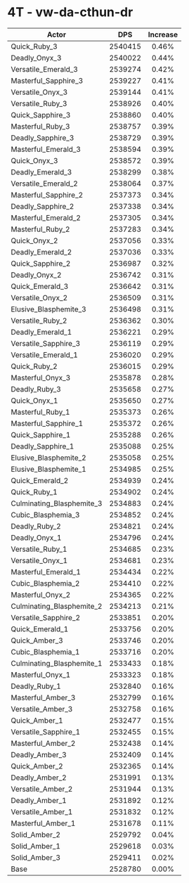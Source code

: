 # 4T - vw-da-cthun-dr
| Actor | DPS | Increase |
|---|:---:|:---:|
|Quick_Ruby_3|2540415|0.46%|
|Deadly_Onyx_3|2540022|0.44%|
|Versatile_Emerald_3|2539274|0.42%|
|Masterful_Sapphire_3|2539227|0.41%|
|Versatile_Onyx_3|2539144|0.41%|
|Versatile_Ruby_3|2538926|0.40%|
|Quick_Sapphire_3|2538860|0.40%|
|Masterful_Ruby_3|2538757|0.39%|
|Deadly_Sapphire_3|2538729|0.39%|
|Masterful_Emerald_3|2538594|0.39%|
|Quick_Onyx_3|2538572|0.39%|
|Deadly_Emerald_3|2538299|0.38%|
|Versatile_Emerald_2|2538064|0.37%|
|Masterful_Sapphire_2|2537373|0.34%|
|Deadly_Sapphire_2|2537338|0.34%|
|Masterful_Emerald_2|2537305|0.34%|
|Masterful_Ruby_2|2537283|0.34%|
|Quick_Onyx_2|2537056|0.33%|
|Deadly_Emerald_2|2537036|0.33%|
|Quick_Sapphire_2|2536987|0.32%|
|Deadly_Onyx_2|2536742|0.31%|
|Quick_Emerald_3|2536642|0.31%|
|Versatile_Onyx_2|2536509|0.31%|
|Elusive_Blasphemite_3|2536498|0.31%|
|Versatile_Ruby_2|2536362|0.30%|
|Deadly_Emerald_1|2536221|0.29%|
|Versatile_Sapphire_3|2536119|0.29%|
|Versatile_Emerald_1|2536020|0.29%|
|Quick_Ruby_2|2536015|0.29%|
|Masterful_Onyx_3|2535878|0.28%|
|Deadly_Ruby_3|2535658|0.27%|
|Quick_Onyx_1|2535650|0.27%|
|Masterful_Ruby_1|2535373|0.26%|
|Masterful_Sapphire_1|2535372|0.26%|
|Quick_Sapphire_1|2535288|0.26%|
|Deadly_Sapphire_1|2535088|0.25%|
|Elusive_Blasphemite_2|2535058|0.25%|
|Elusive_Blasphemite_1|2534985|0.25%|
|Quick_Emerald_2|2534939|0.24%|
|Quick_Ruby_1|2534902|0.24%|
|Culminating_Blasphemite_3|2534883|0.24%|
|Cubic_Blasphemia_3|2534852|0.24%|
|Deadly_Ruby_2|2534821|0.24%|
|Deadly_Onyx_1|2534796|0.24%|
|Versatile_Ruby_1|2534685|0.23%|
|Versatile_Onyx_1|2534681|0.23%|
|Masterful_Emerald_1|2534434|0.22%|
|Cubic_Blasphemia_2|2534410|0.22%|
|Masterful_Onyx_2|2534365|0.22%|
|Culminating_Blasphemite_2|2534213|0.21%|
|Versatile_Sapphire_2|2533851|0.20%|
|Quick_Emerald_1|2533756|0.20%|
|Quick_Amber_3|2533746|0.20%|
|Cubic_Blasphemia_1|2533716|0.20%|
|Culminating_Blasphemite_1|2533433|0.18%|
|Masterful_Onyx_1|2533323|0.18%|
|Deadly_Ruby_1|2532840|0.16%|
|Masterful_Amber_3|2532799|0.16%|
|Versatile_Amber_3|2532758|0.16%|
|Quick_Amber_1|2532477|0.15%|
|Versatile_Sapphire_1|2532455|0.15%|
|Masterful_Amber_2|2532438|0.14%|
|Deadly_Amber_3|2532409|0.14%|
|Quick_Amber_2|2532365|0.14%|
|Deadly_Amber_2|2531991|0.13%|
|Versatile_Amber_2|2531944|0.13%|
|Deadly_Amber_1|2531892|0.12%|
|Versatile_Amber_1|2531832|0.12%|
|Masterful_Amber_1|2531678|0.11%|
|Solid_Amber_2|2529792|0.04%|
|Solid_Amber_1|2529618|0.03%|
|Solid_Amber_3|2529411|0.02%|
|Base|2528780|0.00%|
